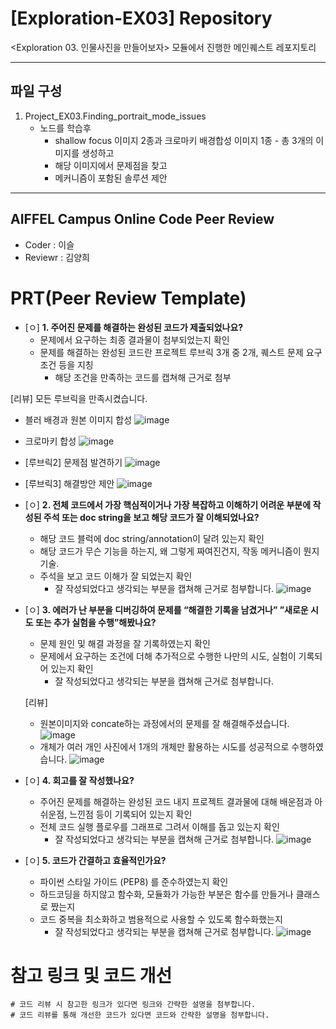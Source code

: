 # [Exploration-EX03] Repository

<Exploration 03. 인물사진을 만들어보자> 모듈에서 진행한 메인퀘스트 레포지토리

---

## 파일 구성

1. Project_EX03.Finding_portrait_mode_issues
   - 노드를 학습후 
      - shallow focus 이미지 2종과 크로마키 배경합성 이미지 1종 - 총 3개의 이미지를 생성하고
      - 해당 이미지에서 문제점을 찾고
      - 메커니즘이 포함된 솔루션 제안

---

## AIFFEL Campus Online Code Peer Review

- Coder : 이슬
- Reviewr : 김양희


# PRT(Peer Review Template)
- [ㅇ]  **1. 주어진 문제를 해결하는 완성된 코드가 제출되었나요?**
    - 문제에서 요구하는 최종 결과물이 첨부되었는지 확인
    - 문제를 해결하는 완성된 코드란 프로젝트 루브릭 3개 중 2개, 
    퀘스트 문제 요구조건 등을 지칭
        - 해당 조건을 만족하는 코드를 캡쳐해 근거로 첨부
     
[리뷰] 모든 루브릭을 만족시켰습니다.
- 블러 배경과 원본 이미지 합성
![image](https://github.com/seulwithlove/aiffel_core_7th/assets/145723730/53df3bdf-675b-4530-ba1e-1f00d960c391)
- 크로마키 합성
![image](https://github.com/seulwithlove/aiffel_core_7th/assets/145723730/e92be318-88f7-4d11-864f-fe8d8bf9f09a)
- [루브릭2] 문제점 발견하기
![image](https://github.com/seulwithlove/aiffel_core_7th/assets/145723730/46d420b3-ae9d-4c58-a969-e063ec1dc402)
- [루브릭3] 해결방안 제안
![image](https://github.com/seulwithlove/aiffel_core_7th/assets/145723730/c6d4534e-b6a3-41d6-b5d7-4d4f49e3fd73)

    
- [ㅇ]  **2. 전체 코드에서 가장 핵심적이거나 가장 복잡하고 이해하기 어려운 부분에 작성된 
주석 또는 doc string을 보고 해당 코드가 잘 이해되었나요?**
    - 해당 코드 블럭에 doc string/annotation이 달려 있는지 확인
    - 해당 코드가 무슨 기능을 하는지, 왜 그렇게 짜여진건지, 작동 메커니즘이 뭔지 기술.
    - 주석을 보고 코드 이해가 잘 되었는지 확인
        - 잘 작성되었다고 생각되는 부분을 캡쳐해 근거로 첨부합니다.
![image](https://github.com/seulwithlove/aiffel_core_7th/assets/145723730/e55c1c43-7e1f-4d5a-8492-808742807839)

        
- [ㅇ]  **3. 에러가 난 부분을 디버깅하여 문제를 “해결한 기록을 남겼거나” 
”새로운 시도 또는 추가 실험을 수행”해봤나요?**
    - 문제 원인 및 해결 과정을 잘 기록하였는지 확인
    - 문제에서 요구하는 조건에 더해 추가적으로 수행한 나만의 시도, 
    실험이 기록되어 있는지 확인
        - 잘 작성되었다고 생각되는 부분을 캡쳐해 근거로 첨부합니다.
     
   [리뷰]
  - 원본이미지와 concate하는 과정에서의 문제를 잘 해결해주셨습니다.
   ![image](https://github.com/seulwithlove/aiffel_core_7th/assets/145723730/31641512-8d77-4a16-8094-e6147f4af419)
  - 개체가 여러 개인 사진에서 1개의 개체만 활용하는 시도를 성공적으로 수행하였습니다.
    ![image](https://github.com/seulwithlove/aiffel_core_7th/assets/145723730/ce4e0c86-1e8b-471f-882b-0cd0e5b6c200)

        
- [ㅇ]  **4. 회고를 잘 작성했나요?**
    - 주어진 문제를 해결하는 완성된 코드 내지 프로젝트 결과물에 대해
    배운점과 아쉬운점, 느낀점 등이 기록되어 있는지 확인
    - 전체 코드 실행 플로우를 그래프로 그려서 이해를 돕고 있는지 확인
        - 잘 작성되었다고 생각되는 부분을 캡쳐해 근거로 첨부합니다.
   ![image](https://github.com/seulwithlove/aiffel_core_7th/assets/145723730/d4ef0f0e-c53e-4222-af09-7946cb791ae0)

        
- [ㅇ]  **5. 코드가 간결하고 효율적인가요?**
    - 파이썬 스타일 가이드 (PEP8) 를 준수하였는지 확인
    - 하드코딩을 하지않고 함수화, 모듈화가 가능한 부분은 함수를 만들거나 클래스로 짰는지
    - 코드 중복을 최소화하고 범용적으로 사용할 수 있도록 함수화했는지
        - 잘 작성되었다고 생각되는 부분을 캡쳐해 근거로 첨부합니다.
![image](https://github.com/seulwithlove/aiffel_core_7th/assets/145723730/b070e24d-1b9f-40e4-8a06-4741c7d7e982)


# 참고 링크 및 코드 개선
```
# 코드 리뷰 시 참고한 링크가 있다면 링크와 간략한 설명을 첨부합니다.
# 코드 리뷰를 통해 개선한 코드가 있다면 코드와 간략한 설명을 첨부합니다.
```
